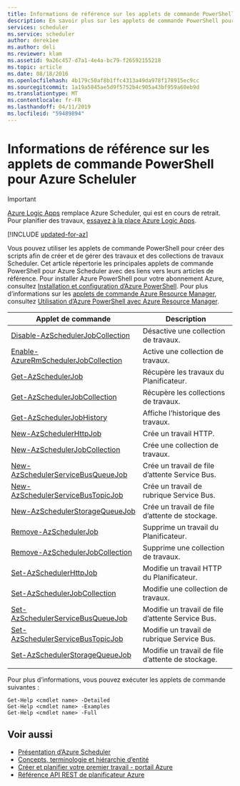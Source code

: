 ```yaml
---
title: Informations de référence sur les applets de commande PowerShell - Azure Scheluler
description: En savoir plus sur les applets de commande PowerShell pour Azure Scheduler
services: scheduler
ms.service: scheduler
author: derek1ee
ms.author: deli
ms.reviewer: klam
ms.assetid: 9a26c457-d7a1-4e4a-bc79-f26592155218
ms.topic: article
ms.date: 08/18/2016
ms.openlocfilehash: 4b179c50af8b1ffc4313a49da978f178915ec9cc
ms.sourcegitcommit: 1a19a5845ae5d9f5752b4c905a43bf959a60eb9d
ms.translationtype: MT
ms.contentlocale: fr-FR
ms.lasthandoff: 04/11/2019
ms.locfileid: "59489894"
---
```

# <a name="powershell-cmdlets-reference-for-azure-scheduler"></a>Informations de référence sur les applets de commande PowerShell pour Azure Scheluler

> [!IMPORTANT]
> [Azure Logic Apps](../logic-apps/logic-apps-overview.md) remplace Azure Scheduler, qui est en cours de retrait. Pour planifier des travaux, [essayez à la place Azure Logic Apps](../scheduler/migrate-from-scheduler-to-logic-apps.md). 

[!INCLUDE [updated-for-az](../../includes/updated-for-az.md)]

Vous pouvez utiliser les applets de commande PowerShell pour créer des scripts afin de créer et de gérer des travaux et des collections de travaux Scheduler. Cet article répertorie les principales applets de commande PowerShell pour Azure Scheduler avec des liens vers leurs articles de référence. Pour installer Azure PowerShell pour votre abonnement Azure, consultez [Installation et configuration d’Azure PowerShell](/powershell/azure/overview). Pour plus d’informations sur les [applets de commande Azure Resource Manager](/powershell/azure/overview), consultez [Utilisation d’Azure PowerShell avec Azure Resource Manager](../powershell-azure-resource-manager.md).

| Applet de commande | Description |
|--------|-------------|
| [Disable-AzSchedulerJobCollection](/powershell/module/azurerm.scheduler/disable-azurermschedulerjobcollection) |Désactive une collection de travaux. |
| [Enable-AzureRmSchedulerJobCollection](/powershell/module/azurerm.scheduler/enable-azurermschedulerjobcollection) |Active une collection de travaux. |
| [Get-AzSchedulerJob](/powershell/module/azurerm.scheduler/get-azurermschedulerjob) |Récupère les travaux du Planificateur. |
| [Get-AzSchedulerJobCollection](/powershell/module/azurerm.scheduler/get-azurermschedulerjobcollection) |Récupère les collections de travaux. |
| [Get-AzSchedulerJobHistory](/powershell/module/azurerm.scheduler/get-azurermschedulerjobhistory) |Affiche l’historique des travaux. |
| [New-AzSchedulerHttpJob](/powershell/module/azurerm.scheduler/new-azurermschedulerhttpjob) |Crée un travail HTTP. |
| [New-AzSchedulerJobCollection](/powershell/module/azurerm.scheduler/new-azurermschedulerjobcollection) |Crée une collection de travaux. |
| [New-AzSchedulerServiceBusQueueJob](/powershell/module/azurerm.scheduler/new-azurermschedulerservicebusqueuejob) | Crée un travail de file d’attente Service Bus. |
| [New-AzSchedulerServiceBusTopicJob](/powershell/module/azurerm.scheduler/new-azurermschedulerservicebustopicjob) |Crée un travail de rubrique Service Bus. |
| [New-AzSchedulerStorageQueueJob](/powershell/module/azurerm.scheduler/new-azurermschedulerstoragequeuejob) |Crée un travail de file d’attente de stockage. |
| [Remove-AzSchedulerJob](/powershell/module/azurerm.scheduler/remove-azurermschedulerjob) |Supprime un travail du Planificateur. |
| [Remove-AzSchedulerJobCollection](/powershell/module/azurerm.scheduler/remove-azurermschedulerjobcollection) |Supprime une collection de travaux. |
| [Set-AzSchedulerHttpJob](/powershell/module/azurerm.scheduler/set-azurermschedulerhttpjob) |Modifie un travail HTTP du Planificateur. |
| [Set-AzSchedulerJobCollection](/powershell/module/azurerm.scheduler/set-azurermschedulerjobcollection) |Modifie une collection de travaux. |
| [Set-AzSchedulerServiceBusQueueJob](/powershell/module/azurerm.scheduler/set-azurermschedulerservicebusqueuejob) |Modifie un travail de file d’attente Service Bus. |
| [Set-AzSchedulerServiceBusTopicJob](/powershell/module/azurerm.scheduler/set-azurermschedulerservicebustopicjob) |Modifie un travail de rubrique Service Bus. |
| [Set-AzSchedulerStorageQueueJob](/powershell/module/azurerm.scheduler/set-azurermschedulerstoragequeuejob) |Modifie un travail de file d’attente de stockage. |
||| 

Pour plus d’informations, vous pouvez exécuter les applets de commande suivantes : 

```
Get-Help <cmdlet name> -Detailed
Get-Help <cmdlet name> -Examples
Get-Help <cmdlet name> -Full
```

## <a name="see-also"></a>Voir aussi

* [Présentation d’Azure Scheduler](scheduler-intro.md)
* [Concepts, terminologie et hiérarchie d’entité](scheduler-concepts-terms.md)
* [Créer et planifier votre premier travail - portail Azure](scheduler-get-started-portal.md)
* [Référence API REST de planificateur Azure](https://msdn.microsoft.com/library/mt629143)
